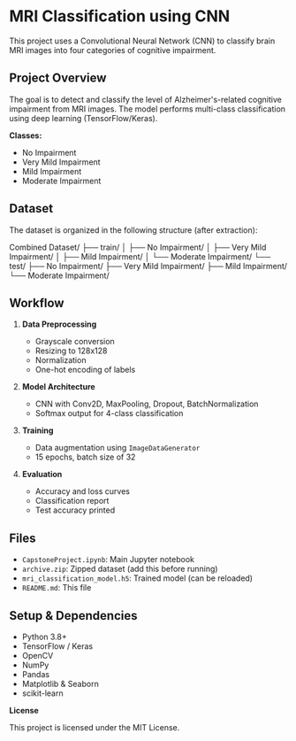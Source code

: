 # MRI Classification using CNN

This project uses a Convolutional Neural Network (CNN) to classify brain MRI images into four categories of cognitive impairment.

## Project Overview

The goal is to detect and classify the level of Alzheimer's-related cognitive impairment from MRI images. The model performs multi-class classification using deep learning (TensorFlow/Keras).

**Classes:**
- No Impairment
- Very Mild Impairment
- Mild Impairment
- Moderate Impairment

## Dataset

The dataset is organized in the following structure (after extraction):

Combined Dataset/
├── train/
│   ├── No Impairment/
│   ├── Very Mild Impairment/
│   ├── Mild Impairment/
│   └── Moderate Impairment/
└── test/
├── No Impairment/
├── Very Mild Impairment/
├── Mild Impairment/
└── Moderate Impairment/

## Workflow

1. **Data Preprocessing**
   - Grayscale conversion
   - Resizing to 128x128
   - Normalization
   - One-hot encoding of labels

2. **Model Architecture**
   - CNN with Conv2D, MaxPooling, Dropout, BatchNormalization
   - Softmax output for 4-class classification

3. **Training**
   - Data augmentation using `ImageDataGenerator`
   - 15 epochs, batch size of 32

4. **Evaluation**
   - Accuracy and loss curves
   - Classification report
   - Test accuracy printed

## Files

- `CapstoneProject.ipynb`: Main Jupyter notebook
- `archive.zip`: Zipped dataset (add this before running)
- `mri_classification_model.h5`: Trained model (can be reloaded)
- `README.md`: This file

## Setup & Dependencies

- Python 3.8+
- TensorFlow / Keras
- OpenCV
- NumPy
- Pandas
- Matplotlib & Seaborn
- scikit-learn

**License**

This project is licensed under the MIT License.
